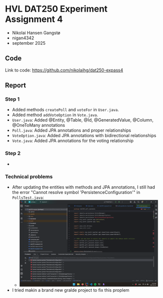 # HVL DAT250 Experiment Assignment 4
- Nikolai Hansen Gangstø
- nigan4342
- september 2025
## Code
Link to code: https://github.com/nikolaihg/dat250-expass4
## Report
### Step 1
- Added methods `createPoll` and `voteFor` in `User.java`.
- Added method `addVoteOption` in `Vote.java`.
- `User.java`: Added @Entity, @Table, @Id, @GeneratedValue, @Column, @OneToMany annotations
- `Poll.java`: Added JPA annotations and proper relationships
- `VoteOption.java`: Added JPA annotations with bidirectional relationships
- `Vote.java`: Added JPA annotations for the voting relationship

### Step 2
- 
### Technical problems
- After updating the entities with methods and JPA annotations, I still had the error "Cannot resolve symbol 'PersistenceConfiguration'" in `PollsTest.java`:
    - ![error](.\screenshots\expass4\img.png)
- I tried makin a brand new gralde project to fix this proplem 


